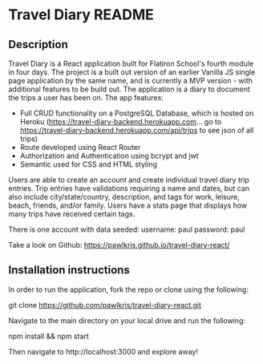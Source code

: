 # Travel Diary README

## Description
Travel Diary is a React application built for Flatiron School's fourth module in four days. The project is a built out version of an earlier Vanilla JS single page application by the same name, and is currently a MVP version - with additional features to be build out. The application is a diary to document the trips a user has been on. The app features:

* Full CRUD functionality on a PostgreSQL Database, which is hosted on Heroku (https://travel-diary-backend.herokuapp.com... go to https://travel-diary-backend.herokuapp.com/api/trips to see json of all trips)
* Route developed using React Router
* Authorization and Authentication using bcrypt and jwt
* Semantic used for CSS and HTML styling

Users are able to create an account and create individual travel diary trip entries. Trip entries have validations requiring a name and dates, but can also include city/state/country, description, and tags for work, leisure, beach, friends, and/or family. Users have a stats page that displays how many trips have received certain tags.

There is one account with data seeded: username: paul password: paul 

Take a look on Github: https://pawlkris.github.io/travel-diary-react/

## Installation instructions
In order to run the application, fork the repo or clone using the following:

git clone https://github.com/pawlkris/travel-diary-react.git

Navigate to the main directory on your local drive and run the following:

npm install && npm start

Then navigate to http://localhost:3000 and explore away!

